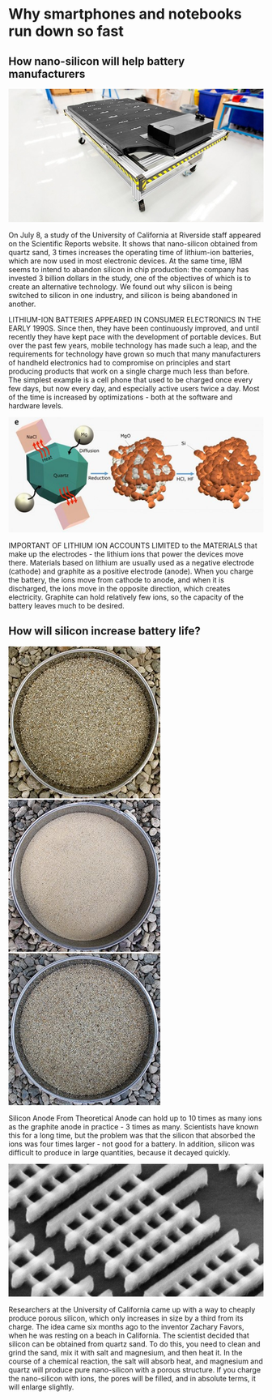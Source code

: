 # Why smartphones and notebooks run down so fast
## How nano-silicon will help battery manufacturers

![Branching](technics1.jpg)

On July 8, a study of the University of California at Riverside staff appeared on the Scientific Reports website. It shows that nano-silicon obtained from quartz sand, 3 times increases the operating time of lithium-ion batteries, which are now used in most electronic devices. At the same time, IBM seems to intend to abandon silicon in chip production: the company has invested 3 billion dollars in the study, one of the objectives of which is to create an alternative technology. We found out why silicon is being switched to silicon in one industry, and silicon is being abandoned in another.

LITHIUM-ION BATTERIES APPEARED IN CONSUMER ELECTRONICS IN THE EARLY 1990S. Since then, they have been continuously improved, and until recently they have kept pace with the development of portable devices. But over the past few years, mobile technology has made such a leap, and the requirements for technology have grown so much that many manufacturers of handheld electronics had to compromise on principles and start producing products that work on a single charge much less than before. The simplest example is a cell phone that used to be charged once every few days, but now every day, and especially active users twice a day. Most of the time is increased by optimizations - both at the software and hardware levels.

![Branching](technics3.jpg)

IMPORTANT OF LITHIUM ION ACCOUNTS LIMITED to the MATERIALS that make up the electrodes - the lithium ions that power the devices move there. Materials based on lithium are usually used as a negative electrode (cathode) and graphite as a positive electrode (anode). When you charge the battery, the ions move from cathode to anode, and when it is discharged, the ions move in the opposite direction, which creates electricity. Graphite can hold relatively few ions, so the capacity of the battery leaves much to be desired.

## How will silicon increase battery life?

![Branching](technics2.jpg)
![Branching](technics2_1.jpg)
![Branching](technics2_3.jpg)
 
Silicon Anode From Theoretical Anode can hold up to 10 times as many ions as the graphite anode in practice - 3 times as many. Scientists have known this for a long time, but the problem was that the silicon that absorbed the ions was four times larger - not good for a battery. In addition, silicon was difficult to produce in large quantities, because it decayed quickly.

![Branching](technics4.jpg)

Researchers at the University of California came up with a way to cheaply produce porous silicon, which only increases in size by a third from its charge. The idea came six months ago to the inventor Zachary Favors, when he was resting on a beach in California. The scientist decided that silicon can be obtained from quartz sand. To do this, you need to clean and grind the sand, mix it with salt and magnesium, and then heat it. In the course of a chemical reaction, the salt will absorb heat, and magnesium and quartz will produce pure nano-silicon with a porous structure. If you charge the nano-silicon with ions, the pores will be filled, and in absolute terms, it will enlarge slightly.
